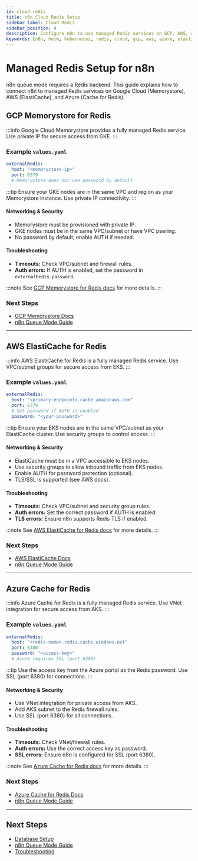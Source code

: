 ```yaml
---
id: cloud-redis
title: n8n Cloud Redis Setup
sidebar_label: Cloud Redis
sidebar_position: 4
description: Configure n8n to use managed Redis services on GCP, AWS, and Azure for queue mode and production deployments.
keywords: [n8n, helm, kubernetes, redis, cloud, gcp, aws, azure, elasticache, memorystore, cache-for-redis, managed-redis]
---
```


# Managed Redis Setup for n8n

n8n queue mode requires a Redis backend. This guide explains how to connect n8n to managed Redis services on Google Cloud (Memorystore), AWS (ElastiCache), and Azure (Cache for Redis).

## GCP Memorystore for Redis

:::info
Google Cloud Memorystore provides a fully managed Redis service. Use private IP for secure access from GKE.
:::

### Example `values.yaml`
```yaml
externalRedis:
  host: "<memorystore-ip>"
  port: 6379
  # Memorystore does not use password by default
```

:::tip
Ensure your GKE nodes are in the same VPC and region as your Memorystore instance. Use private IP connectivity.
:::

#### Networking & Security
- Memorystore must be provisioned with private IP.
- GKE nodes must be in the same VPC/subnet or have VPC peering.
- No password by default; enable AUTH if needed.

#### Troubleshooting
- **Timeouts:** Check VPC/subnet and firewall rules.
- **Auth errors:** If AUTH is enabled, set the password in `externalRedis.password`.

:::note
See [GCP Memorystore for Redis docs](https://cloud.google.com/memorystore/docs/redis) for more details.
:::

### Next Steps
- [GCP Memorystore Docs](https://cloud.google.com/memorystore/docs/redis)
- [n8n Queue Mode Guide](./queue-mode.md)

---

## AWS ElastiCache for Redis

:::info
AWS ElastiCache for Redis is a fully managed Redis service. Use VPC/subnet groups for secure access from EKS.
:::

### Example `values.yaml`
```yaml
externalRedis:
  host: "<primary-endpoint>.cache.amazonaws.com"
  port: 6379
  # Set password if AUTH is enabled
  password: "<your-password>"
```

:::tip
Ensure your EKS nodes are in the same VPC/subnet as your ElastiCache cluster. Use security groups to control access.
:::

#### Networking & Security
- ElastiCache must be in a VPC accessible to EKS nodes.
- Use security groups to allow inbound traffic from EKS nodes.
- Enable AUTH for password protection (optional).
- TLS/SSL is supported (see AWS docs).

#### Troubleshooting
- **Timeouts:** Check VPC/subnet and security group rules.
- **Auth errors:** Set the correct password if AUTH is enabled.
- **TLS errors:** Ensure n8n supports Redis TLS if enabled.

:::note
See [AWS ElastiCache for Redis docs](https://docs.aws.amazon.com/AmazonElastiCache/latest/red-ug/WhatIs.html) for more details.
:::

### Next Steps
- [AWS ElastiCache Docs](https://docs.aws.amazon.com/AmazonElastiCache/latest/red-ug/WhatIs.html)
- [n8n Queue Mode Guide](./queue-mode.md)

---

## Azure Cache for Redis

:::info
Azure Cache for Redis is a fully managed Redis service. Use VNet integration for secure access from AKS.
:::

### Example `values.yaml`
```yaml
externalRedis:
  host: "<redis-name>.redis.cache.windows.net"
  port: 6380
  password: "<access-key>"
  # Azure requires SSL (port 6380)
```

:::tip
Use the access key from the Azure portal as the Redis password. Use SSL (port 6380) for connections.
:::

#### Networking & Security
- Use VNet integration for private access from AKS.
- Add AKS subnet to the Redis firewall rules.
- Use SSL (port 6380) for all connections.

#### Troubleshooting
- **Timeouts:** Check VNet/firewall rules.
- **Auth errors:** Use the correct access key as password.
- **SSL errors:** Ensure n8n is configured for SSL (port 6380).

:::note
See [Azure Cache for Redis docs](https://learn.microsoft.com/en-us/azure/azure-cache-for-redis/) for more details.
:::

### Next Steps
- [Azure Cache for Redis Docs](https://learn.microsoft.com/en-us/azure/azure-cache-for-redis/)
- [n8n Queue Mode Guide](./queue-mode.md)

---

## Next Steps

- [Database Setup](./database-setup.md)
- [n8n Queue Mode Guide](./queue-mode.md)
- [Troubleshooting](./troubleshooting.md)
